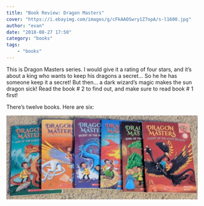 ```yaml
---
title: "Book Review: Dragon Masters"
cover: "https://i.ebayimg.com/images/g/cFkAAOSwry1Z7opA/s-l1600.jpg"
author: "evan"
date: "2018-08-27 17:50"
category: "books"
tags:
    - "books"
---
```


This is Dragon Masters series. I would give it a rating of four stars, and it’s about a king who wants to keep his dragons a secret… So he he has someone keep it a secret!
But then… a dark wizard’s magic makes the sun dragon sick! Read the book # 2
to find out, and make sure to read book # 1 first!

There’s twelve books. Here are six:

![dragon-masters]
 



[dragon-masters]: images/dragon-masters.jpg "Dragon Masters Series"
